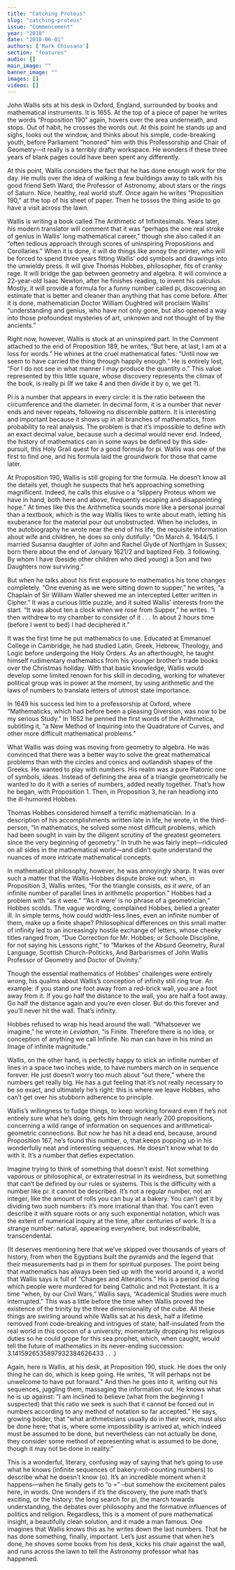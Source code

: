 ```yaml
---
title: "Catching Proteus"
slug: "catching-proteus"
issue: "Commencement"
year: "2010"
date: "2010-06-01"
authors: ['Mark Chiusano']
section: "features"
audio: []
main_image: ""
banner_image: ""
images: []
videos: []
---
```

John Wallis sits at his desk in Oxford, England, surrounded by books and mathematical instruments. It is 1655. At the top of a piece of paper he writes the words “Proposition 190” again, hovers over the area underneath, and stops. Out of habit, he crosses the words out. At this point he stands up and sighs, looks out the window, and thinks about his simple, code-breaking youth, before Parliament “honored” him with this Professorship and Chair of Geometry—it really is a terribly drafty workspace. He wonders if these three years of blank pages could have been spent any differently.

 At this point, Wallis considers the fact that he has done enough work for the day. He mulls over the idea of walking a few buildings away to talk with his good friend Seth Ward, the Professor of Astronomy, about stars or the rings of Saturn. Nice, healthy, real world stuff. Once again he writes “Proposition 190,” at the top of his sheet of paper. Then he tosses the thing aside to go have a visit across the lawn.

 Wallis is writing a book called The Arithmetic of Infinitesimals. Years later, his modern translator will comment that it was “perhaps the one real stroke of genius in Wallis’ long mathematical career,” though she also called it an “often tedious approach through scores of uninspiring Propositions and Corollaries.” When it is done, it will do things like annoy the printer, who will be forced to spend three years fitting Wallis’ odd symbols and drawings into the unwieldy press. It will give Thomas Hobbes, philosopher, fits of cranky rage. It will bridge the gap between geometry and algebra. It will convince a 22-year-old Isaac Newton, after he finishes reading, to invent his calculus. Mostly, it will provide a formula for a funny number called pi, discovering an estimate that is better and cleaner than anything that has come before. After it is done, mathematician Doctor William Oughtred will proclaim Wallis’ “understanding and genius, who have not only gone, but also opened a way into those profoundest mysteries of art, unknown and not thought of by the ancients.”

 Right now, however, Wallis is stuck at an uninspired part. In the Comment attached to the end of Proposition 189, he writes, “But here, at last, I am at a loss for words.” He whines at the cruel mathematical fates: “Until now we seem to have carried the thing through happily enough.” He is entirely lost, “For I do not see in what manner I may produce the quantity o.” This value represented by this little square, whose discovery represents the climax of the book, is really pi (If we take 4 and then divide it by o, we get ?).

 Pi is a number that appears in every circle: it is the ratio between the circumference and the diameter. In decimal form, it is a number that never ends and never repeats, following no discernible pattern. It is interesting and important because it shows up in all branches of mathematics, from probability to real analysis. The problem is that it’s impossible to define with an exact decimal value, because such a decimal would never end. Indeed, the history of mathematics can in some ways be defined by this side-pursuit, this Holy Grail quest for a good formula for pi. Wallis was one of the first to find one, and his formula laid the groundwork for those that came later.

 At Proposition 190, Wallis is still groping for the formula. He doesn’t know all the details yet, though he suspects that he’s approaching something magnificent. Indeed, he calls this elusive o a “slippery Proteus whom we have in hand, both here and above, frequently escaping and disappointing hope.” At times like this the Arithmetica sounds more like a personal journal than a textbook, which is the way Wallis likes to write about math, letting his exuberance for the material pour out unobstructed. When he includes, in the autobiography he wrote near the end of his life, the requisite information about wife and children, he does so only dutifully: “On March 4. 1644/5. I married Susanna daughter of John and Rachel Glyde of Northjam in Sussex; born there about the end of January 1621/2 and baptized Feb. 3 following. By whom I have (beside other children who died young) a Son and two Daughters now surviving.”

 But when he talks about his first exposure to mathematics his tone changes completely. “One evening as we were sitting down to supper,” he writes, “a Chaplain of Sir William Waller shewed me an intercepted Letter written in Cipher.” It was a curious little puzzle, and it suited Wallis’ interests from the start. “It was about ten a clock when we rose from Supper,” he writes. “I then withdrew to my chamber to consider of it . . . In about 2 hours time (before I went to bed) I had deciphered it.”

 It was the first time he put mathematics to use. Educated at Emmanuel College in Cambridge, he had studied Latin, Greek, Hebrew, Theology, and Logic before undergoing the Holy Orders. As an afterthought, he taught himself rudimentary mathematics from his younger brother’s trade books over the Christmas holiday. With that basic knowledge, Wallis would develop some limited renown for his skill in decoding, working for whatever political group was in power at the moment, by using arithmetic and the laws of numbers to translate letters of utmost state importance.

 In 1649 his success led him to a professorship at Oxford, where “Mathematicks, which had before been a pleasing Diversion, was now to be my serious Study.” In 1652 he penned the first words of the Arithmetica, subtitling it, “a New Method of Inquiring into the Quadrature of Curves, and other more difficult mathematical problems.”

 What Wallis was doing was moving from geometry to algebra. He was convinced that there was a better way to solve the great mathematical problems than with the circles and conics and outlandish shapes of the Greeks. He wanted to play with numbers. His realm was a pure Platonic one of symbols, ideas. Instead of defining the area of a triangle geometrically he wanted to do it with a series of numbers, added neatly together. That’s how he began, with Proposition 1. Then, in Proposition 3, he ran headlong into the ill-humored Hobbes.

 Thomas Hobbes considered himself a terrific mathematician. In a description of his accomplishments written late in life, he wrote, in the third-person, “In mathematics, he solved some most difficult problems, which had been sought in vain by the diligent scrutiny of the greatest geometers since the very beginning of geometry.” In truth he was fairly inept—ridiculed on all sides in the mathematical world—and didn’t quite understand the nuances of more intricate mathematical concepts.

 In mathematical philosophy, however, he was annoyingly sharp. It was over such a matter that the Wallis-Hobbes dispute broke out: when, in Proposition 3, Wallis writes, “For the triangle consists, *as it were*, of an infinite number of parallel lines in arithmetic proportion.” Hobbes had a problem with “as it were.” “’As it were’ is no phrase of a geometrician,” Hobbes scolds. The vague wording, complained Hobbes, belied a greater ill. In simple terms, how could width-less lines, even an infinite number of them, make up a finite shape? Philosophical differences on this small matter of infinity led to an increasingly hostile exchange of letters, whose cheeky titles ranged from, “Due Correction for Mr. Hobbes; or Schoole Discipline, for not saying his Lessons right,” to “Markes of the Absurd Geometry, Rural Language, Scottish Church-Politicks, And Barbarismes of John Wallis Professor of Geometry and Doctor of Divinity.”   

 Though the essential mathematics of Hobbes’ challenges were entirely wrong, his qualms about Wallis’s conception of infinity still ring true. An example: if you stand one foot away from a red-brick wall, you are a foot away from it. If you go half the distance to the wall, you are half a foot away. Go half the distance again and you’re even closer. But do this forever and you’ll never hit the wall. That’s infinity.

 Hobbes refused to wrap his head around the wall. “Whatsoever we imagine,” he wrote in *Leviathan*, “is Finite. Therefore there is no Idea, or conception of anything we call Infinite. No man can have in his mind an Image of infinite magnitude.”

 Wallis, on the other hand, is perfectly happy to stick an infinite number of lines in a space two inches wide, to have numbers march on in sequence forever. He just doesn’t worry too much about “out there,” where the numbers get really big. He has a gut feeling that it’s not really necessary to be so exact, and ultimately he’s right: this is where we leave Hobbes, who can’t get over his stubborn adherence to principle.

 Wallis’s willingness to fudge things, to keep working forward even if he’s not entirely sure what he’s doing, gets him through nearly 200 propositions, concerning a wild range of information on sequences and arithmetical-geometric connections. But now he has hit a dead end, because, around Proposition 167, he’s found this number, o, that keeps popping up in his wonderfully neat and interesting sequences. He doesn’t know what to do with it. It’s a number that defies expectation.

 Imagine trying to think of something that doesn’t exist. Not something vaporous or philosophical, or extraterrestrial in its weirdness, but something that can’t be defined by our rules or systems. This is the difficulty with a number like pi: it cannot be described. It’s not a regular number, not an integer, like the amount of rolls you can buy at a bakery. You can’t get it by dividing two such numbers: it’s more irrational than that. You can’t even describe it with square roots or any such exponential notation, which was the extent of numerical inquiry at the time, after centuries of work. It is a strange number: natural, appearing everywhere, but indescribable, transcendental.

 (It deserves mentioning here that we’ve skipped over thousands of years of history, from when the Egyptians built the pyramids and the legend that their measurements had pi in them for spiritual purposes. The point being that mathematics has always been tied up with the world around it, a world that Wallis says is full of “Changes and Alterations.” His is a period during which people were murdered for being Catholic and not Protestant. It is a time “when, by our Civil Wars,” Wallis says, “Academical Studies were much interrupted.” This was a little before the time when Wallis proved the existence of the trinity by the three dimensionality of the cube. All these things are swirling around while Wallis sat at his desk, half a lifetime removed from code-breaking and intrigues of state; half-insulated from the real world in this cocoon of a university; momentarily dropping his religious duties so he could grope for this sea prophet, which, when caught, would tell the future of mathematics in its never-ending succession: 3.1415926535897932384626433 . . .)

 Again, here is Wallis, at his desk, at Proposition 190, stuck. He does the only thing he can do, which is keep going. He writes, “It will perhaps not be unwelcome to have put forward.” And then he goes into it, writing out his sequences, juggling them, massaging the information out. He knows what he is up against: “I am inclined to believe (what from the beginning I suspected) that this ratio we seek is such that it cannot be forced out in numbers according to any method of notation so far accepted.” He says, growing bolder, that “what arithmeticians usually do in their work, must also be done here; that is, where some impossibility is arrived at, which indeed must be assumed to be done, but nevertheless can not actually be done, they consider some method of representing what is assumed to be done, though it may not be done in reality.”

 This is a wonderful, literary, confusing way of saying that he’s going to use what he knows (infinite sequences of bakery-roll-counting numbers) to describe what he doesn’t know (o). It’s an incredible moment when it happens—when he finally gets to “o =” –but somehow the excitement pales here, in words. One wonders if it’s the discovery, the pure math that’s exciting, or the history: the long search for pi, the march towards understanding, the debates over philosophy and the formative influences of politics and religion. Regardless, this is a moment of pure mathematical insight, a beautifully clean solution, and it made a man famous. One imagines that Wallis knows this as he writes down the last numbers. That he has done something, finally, important. Let’s just assume that when he’s done, he shoves some books from his desk, kicks his chair against the wall, and runs across the lawn to tell the Astronomy professor what has happened.

